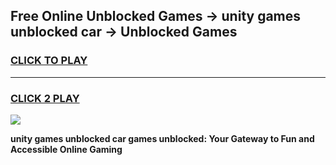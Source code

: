 
## Free Online Unblocked Games → unity games unblocked car → Unblocked Games
<h3>
<a href="https://premium.freeplayer.one?title=unity_games_unblocked_car&ref=21F">CLICK TO PLAY</a></h3>
<hr>

<h3>
<a href="https://premium.freeplayer.one?title=unity_games_unblocked_car&ref=21F">CLICK 2 PLAY</a>
  
</h3>

<a href="https://premium.freeplayer.one?title=unity_games_unblocked_car&ref=21F/"><img src="https://clearcache.store/games.png"></a>


**unity games unblocked car games unblocked: Your Gateway to Fun and Accessible Online Gaming**
